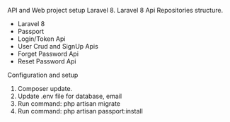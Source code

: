 API and Web project setup Laravel 8. Laravel 8 Api Repositories structure.

  - Laravel 8
  - Passport
  -	Login/Token  Api
  -	User Crud and SignUp Apis
  -	Forget Password Api
  -	Reset Password Api

Configuration and setup

  1)	Composer update.
  2)	Update .env file for database, email
  2)	Run command:  php artisan migrate
  3)	Run command: php artisan passport:install 

